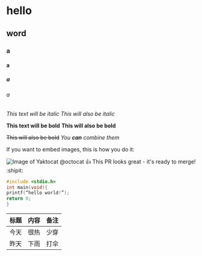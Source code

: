 # hello
## word
### a 
#### a
##### a
###### a

*This text will be italic*
_This will also be italic_

**This text will be bold**
__This will also be bold__

~~This will also be bold~~
_You **can** combine them_

If you want to embed images, this is how you do it:

![Image of Yaktocat](http://p1.so.qhimgs1.com/t016413ca181564ecb1.jpg)
@octocat :+1: This PR looks great - it's ready to merge! :shipit:
```c
#include <stdio.h>
int main(void){
printf(“hello world!”);
return 0;
}
```
标题 | 内容 | 备注
-----|------|-----
今天 | 很热 | 少穿
昨天 | 下雨 | 打伞
